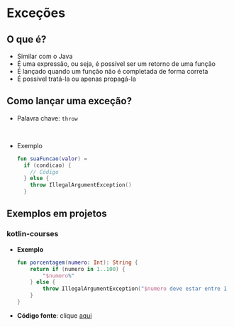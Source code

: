 # Exceções

## O que é?

* Similar com o Java
* É uma expressão, ou seja, é possível ser um retorno de uma função
* É lançado quando um função não é completada de forma correta
* É possível tratá-la ou apenas propagá-la

## Como lançar uma exceção?

* Palavra chave: ```throw```

<br>

* Exemplo
  ```kotlin
  fun suaFuncao(valor) = 
    if (condicao) {
      // Código
    } else {
      throw IllegalArgumentException()
    }
  ```

## Exemplos em projetos

### kotlin-courses

* **Exemplo**
  ```kotlin
  fun porcentagem(numero: Int): String {
      return if (numero in 1..100) {
          "$numero%"
      } else {
          throw IllegalArgumentException("$numero deve estar entre 1 e 100")
      }
  }
  ```
* **Código fonte**: clique [aqui](https://github.com/ImGabreuw/kotlin-courses/blob/master/douglas-motta/lancar-excecoes/src/main/kotlin/Main.kt)
